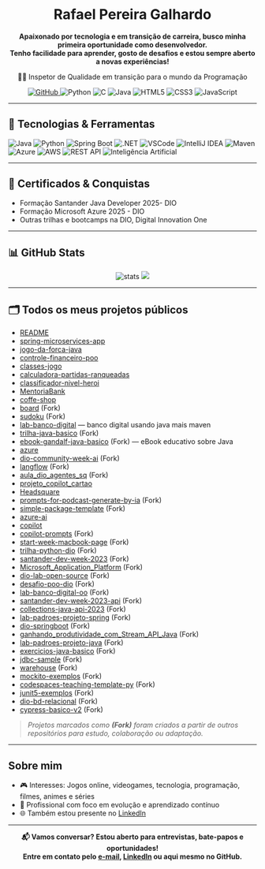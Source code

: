 <h1 align="center">Rafael Pereira Galhardo</h1>

<p align="center"><strong>
Apaixonado por tecnologia e em transição de carreira, busco minha primeira oportunidade como desenvolvedor.<br>
Tenho facilidade para aprender, gosto de desafios e estou sempre aberto a novas experiências!
</strong></p>

<p align="center">
  👨‍💻 Inspetor de Qualidade em transição para o mundo da Programação  
</p>

<p align="center">
  <a href="https://github.com/shakarpg">
    <img src="https://img.shields.io/badge/GitHub-shakarpg-181717?style=flat&logo=github" alt="GitHub">
  </a>
  <img src="https://img.shields.io/badge/Python-3776AB?style=flat&logo=python&logoColor=white" alt="Python">
  <img src="https://img.shields.io/badge/C-00599C?style=flat&logo=c&logoColor=white" alt="C">
  <img src="https://img.shields.io/badge/Java-007396?style=flat&logo=java&logoColor=white" alt="Java">
  <img src="https://img.shields.io/badge/HTML5-E34F26?style=flat&logo=html5&logoColor=white" alt="HTML5">
  <img src="https://img.shields.io/badge/CSS3-1572B6?style=flat&logo=css3&logoColor=white" alt="CSS3">
  <img src="https://img.shields.io/badge/JavaScript-F7DF1E?style=flat&logo=javascript&logoColor=black" alt="JavaScript">
</p>

---

## 🚀 Tecnologias & Ferramentas

![Java](https://img.shields.io/badge/Java-007396?style=flat&logo=java&logoColor=white)
![Python](https://img.shields.io/badge/Python-3776AB?style=flat&logo=python&logoColor=white)
![Spring Boot](https://img.shields.io/badge/Spring_Boot-6DB33F?style=flat&logo=spring-boot&logoColor=white)
![.NET](https://img.shields.io/badge/.NET-512BD4?style=flat&logo=dotnet&logoColor=white)
![VSCode](https://img.shields.io/badge/VSCode-007ACC?style=flat&logo=visual-studio-code&logoColor=white)
![IntelliJ IDEA](https://img.shields.io/badge/IntelliJ%20IDEA-000000?style=flat&logo=intellij-idea)
![Maven](https://img.shields.io/badge/Maven-C71A36?style=flat&logo=apache-maven&logoColor=white)
![Azure](https://img.shields.io/badge/Azure-0078D4?style=flat&logo=microsoft-azure&logoColor=white)
![AWS](https://img.shields.io/badge/AWS-232F3E?style=flat&logo=amazon-aws&logoColor=white)
![REST API](https://img.shields.io/badge/REST-02569B?style=flat&logo=rest&logoColor=white)
![Inteligência Artificial](https://img.shields.io/badge/AI-ff9900?style=flat&logo=ai&logoColor=white)

---

## 📜 Certificados & Conquistas

- Formação Santander Java Developer 2025- DIO
- Formação Microsoft Azure 2025 - DIO
- Outras trilhas e bootcamps na DIO, Digital Innovation One

---

## 📊 GitHub Stats

<p align="center">
  <img src="https://github-readme-stats.vercel.app/api?username=shakarpg&show_icons=true&theme=tokyonight" alt="stats" />
  <img src="https://github-readme-stats.vercel.app/api/top-langs/?username=shakarpg&layout=compact&theme=tokyonight"/>
</p>

---

## 🗂️ Todos os meus projetos públicos

- [README](https://github.com/shakarpg/README)
- [spring-microservices-app](https://github.com/shakarpg/spring-microservices-app)
- [jogo-da-forca-java](https://github.com/shakarpg/jogo-da-forca-java)
- [controle-financeiro-poo](https://github.com/shakarpg/controle-financeiro-poo)
- [classes-jogo](https://github.com/shakarpg/classes-jogo)
- [calculadora-partidas-ranqueadas](https://github.com/shakarpg/calculadora-partidas-ranqueadas)
- [classificador-nivel-heroi](https://github.com/shakarpg/classificador-nivel-heroi)
- [MentoriaBank](https://github.com/shakarpg/MentoriaBank)
- [coffe-shop](https://github.com/shakarpg/coffe-shop)
- [board](https://github.com/shakarpg/board) (Fork)
- [sudoku](https://github.com/shakarpg/sudoku) (Fork)
- [lab-banco-digital](https://github.com/shakarpg/lab-banco-digital) — banco digital usando java mais maven
- [trilha-java-basico](https://github.com/shakarpg/trilha-java-basico) (Fork)
- [ebook-gandalf-java-basico](https://github.com/shakarpg/ebook-gandalf-java-basico) (Fork) — eBook educativo sobre Java
- [azure](https://github.com/shakarpg/azure)
- [dio-community-week-ai](https://github.com/shakarpg/dio-community-week-ai) (Fork)
- [langflow](https://github.com/shakarpg/langflow) (Fork)
- [aula_dio_agentes_sq](https://github.com/shakarpg/aula_dio_agentes_sq) (Fork)
- [projeto_copilot_cartao](https://github.com/shakarpg/projeto_copilot_cartao)
- [Headsquare](https://github.com/shakarpg/Headsquare)
- [prompts-for-podcast-generate-by-ia](https://github.com/shakarpg/prompts-for-podcast-generate-by-ia) (Fork)
- [simple-package-template](https://github.com/shakarpg/simple-package-template) (Fork)
- [azure-ai](https://github.com/shakarpg/azure-ai)
- [copilot](https://github.com/shakarpg/copilot)
- [copilot-prompts](https://github.com/shakarpg/copilot-prompts) (Fork)
- [start-week-macbook-page](https://github.com/shakarpg/start-week-macbook-page) (Fork)
- [trilha-python-dio](https://github.com/shakarpg/trilha-python-dio) (Fork)
- [santander-dev-week-2023](https://github.com/shakarpg/santander-dev-week-2023) (Fork)
- [Microsoft_Application_Platform](https://github.com/shakarpg/Microsoft_Application_Platform) (Fork)
- [dio-lab-open-source](https://github.com/shakarpg/dio-lab-open-source) (Fork)
- [desafio-poo-dio](https://github.com/shakarpg/desafio-poo-dio) (Fork)
- [lab-banco-digital-oo](https://github.com/shakarpg/lab-banco-digital-oo) (Fork)
- [santander-dev-week-2023-api](https://github.com/shakarpg/santander-dev-week-2023-api) (Fork)
- [collections-java-api-2023](https://github.com/shakarpg/collections-java-api-2023) (Fork)
- [lab-padroes-projeto-spring](https://github.com/shakarpg/lab-padroes-projeto-spring) (Fork)
- [dio-springboot](https://github.com/shakarpg/dio-springboot) (Fork)
- [ganhando_produtividade_com_Stream_API_Java](https://github.com/shakarpg/ganhando_produtividade_com_Stream_API_Java) (Fork)
- [lab-padroes-projeto-java](https://github.com/shakarpg/lab-padroes-projeto-java) (Fork)
- [exercicios-java-basico](https://github.com/shakarpg/exercicios-java-basico) (Fork)
- [jdbc-sample](https://github.com/shakarpg/jdbc-sample) (Fork)
- [warehouse](https://github.com/shakarpg/warehouse) (Fork)
- [mockito-exemplos](https://github.com/shakarpg/mockito-exemplos) (Fork)
- [codespaces-teaching-template-py](https://github.com/shakarpg/codespaces-teaching-template-py) (Fork)
- [junit5-exemplos](https://github.com/shakarpg/junit5-exemplos) (Fork)
- [dio-bd-relacional](https://github.com/shakarpg/dio-bd-relacional) (Fork)
- [cypress-basico-v2](https://github.com/shakarpg/cypress-basico-v2) (Fork)

> _Projetos marcados como **(Fork)** foram criados a partir de outros repositórios para estudo, colaboração ou adaptação._

---

## Sobre mim

- 🎮 Interesses: Jogos online, videogames, tecnologia, programação, filmes, animes e séries
- 💼 Profissional com foco em evolução e aprendizado contínuo
- 🌐 Também estou presente no [LinkedIn](https://linkedin.com/in/rpg2011)

---

<p align="center"><strong>
📬 Vamos conversar? Estou aberto para entrevistas, bate-papos e oportunidades!<br>
Entre em contato pelo <a href="mailto:rafaelpereiragalhardo@gmail.com">e-mail</a>, <a href="https://linkedin.com/in/rpg2011">LinkedIn</a> ou aqui mesmo no GitHub.
</strong></p>
